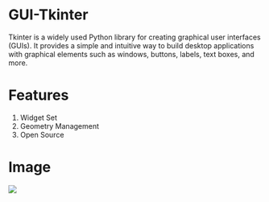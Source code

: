 # GUI-Tkinter
Tkinter is a widely used Python library for creating graphical user interfaces (GUIs). It provides a simple and intuitive way to build desktop applications with graphical elements such as windows, buttons, labels, text boxes, and more.

# Features
1) Widget Set
2) Geometry Management
3) Open Source

# Image
<img src="![Registration Form](RegForm.png)"/>
